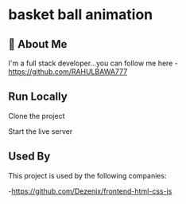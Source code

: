 
# basket ball animation

## 🚀 About Me
I'm a full stack developer...you can follow me here -https://github.com/RAHULBAWA777


## Run Locally

Clone the project


Start the live server


## Used By

This project is used by the following companies:

-https://github.com/Dezenix/frontend-html-css-js
